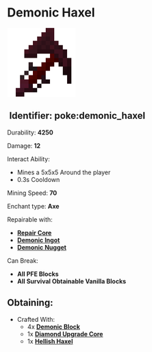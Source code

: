 # Demonic Haxel

![](https://github.com/ItsMePok/PFE/blob/wikiAssets/wikiMain/demonic_haxel.png?raw=true)

## <img src="https://minecraft.wiki/images/Name_Tag_JE2_BE2.png?cbdc1" alt="" data-size="line"> Identifier: **poke:demonic\_haxel**

Durability: **4250**

Damage: **12**

Interact Ability:

* Mines a 5x5x5 Around the player
* 0.3s Cooldown

Mining Speed: **70**

Enchant type: **Axe**

Repairable with:

* [**Repair Core**](https://pfewiki.gitbook.io/home/items/cores/repair-core)
* [**Demonic Ingot**](https://pfewiki.gitbook.io/home/items/ingots/demonic-ingot)
* [**Demonic Nugget**](https://github.com/ItsMePok/PFE/wiki/Demonic-Nugget)

Can Break:

* **All PFE Blocks**
* **All Survival Obtainable Vanilla Blocks**

## Obtaining:

* Crafted With:
  * 4x [**Demonic Block**](https://pfewiki.gitbook.io/home/blocks/ore-blocks/demonic-block)
  * 1x [**Diamond Upgrade Core**](https://github.com/ItsMePok/PFE/wiki/Diamond-Upgrade-Core)
  * 1x [**Hellish Haxel**](https://github.com/ItsMePok/PFE/wiki/Hellish-Haxel)
